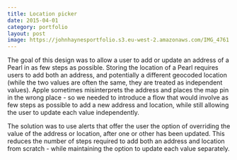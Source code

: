```yaml
---
title: Location picker
date: 2015-04-01
category: portfolio
layout: post
image: https://johnhaynesportfolio.s3.eu-west-2.amazonaws.com/IMG_4761.PNG
---
```


The goal of this design was to allow a user to add or update an address of a Pearl in as few steps as possible. Storing the location of a Pearl requires users to add both an address, and potentially a different geocoded location (while the two values are often the same, they are treated as independent values). Apple sometimes misinterprets the address and places the map pin in the wrong place - so we needed to introduce a flow that would involve as few steps as possible to add a new address and location, while still allowing the user to update each value independently. 

The solution was to use alerts that offer the user the option of overriding the value of the address or location, after one or other has been updated. This reduces the number of steps required to add both an address and location from scratch - while maintaining the option to update each value separately.